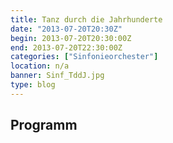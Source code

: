 ```yaml
---
title: Tanz durch die Jahrhunderte
date: "2013-07-20T20:30Z"
begin: 2013-07-20T20:30:00Z
end: 2013-07-20T22:30:00Z
categories: ["Sinfonieorchester"]
location: n/a
banner: Sinf_TddJ.jpg
type: blog
---
```

## Programm

